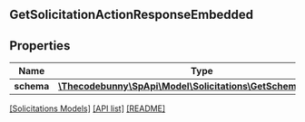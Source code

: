 ## GetSolicitationActionResponseEmbedded

## Properties

Name | Type | Description | Notes
------------ | ------------- | ------------- | -------------
**schema** | [**\Thecodebunny\SpApi\Model\Solicitations\GetSchemaResponse**](GetSchemaResponse.md) |  | [optional]

[[Solicitations Models]](../) [[API list]](../../Api) [[README]](../../../README.md)
